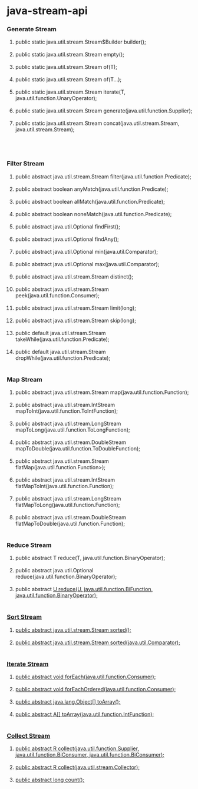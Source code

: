 # java-stream-api
<h3>Generate Stream</h3>
<ol>
	<li> public static <T> java.util.stream.Stream$Builder<T> builder(); <br><br></li>
  <li> public static <T> java.util.stream.Stream<T> empty(); <br><br></li>
  <li> public static <T> java.util.stream.Stream<T> of(T); <br><br></li>
  <li> public static <T> java.util.stream.Stream<T> of(T...); <br><br></li>
  <li> public static <T> java.util.stream.Stream<T> iterate(T, java.util.function.UnaryOperator<T>); <br><br></li>
  <li> public static <T> java.util.stream.Stream<T> generate(java.util.function.Supplier<T>); <br><br></li>
  <li> public static <T> java.util.stream.Stream<T> concat(java.util.stream.Stream<? extends T>, java.util.stream.Stream<? extends T>); <br><br><br><br></li>
  </ol>
  
  <h3>Filter Stream</h3>
  
  <ol>
	<li> public abstract java.util.stream.Stream<T> filter(java.util.function.Predicate<? super T>); <br><br></li>
	<li> public abstract boolean anyMatch(java.util.function.Predicate<? super T>); <br><br></li>
	<li> public abstract boolean allMatch(java.util.function.Predicate<? super T>); <br><br></li>
	<li> public abstract boolean noneMatch(java.util.function.Predicate<? super T>); <br><br></li>
	<li> public abstract java.util.Optional<T> findFirst(); <br><br></li>
	<li> public abstract java.util.Optional<T> findAny(); <br><br></li>
	<li> public abstract java.util.Optional<T> min(java.util.Comparator<? super T>); <br><br></li>
	<li> public abstract java.util.Optional<T> max(java.util.Comparator<? super T>); <br><br></li>
	<li> public abstract java.util.stream.Stream<T> distinct(); <br><br></li>
	<li> public abstract java.util.stream.Stream<T> peek(java.util.function.Consumer<? super T>); <br><br></li>
	<li> public abstract java.util.stream.Stream<T> limit(long); <br><br></li>
	<li> public abstract java.util.stream.Stream<T> skip(long); <br><br></li>
	<li>public default java.util.stream.Stream<T> takeWhile(java.util.function.Predicate<? super T>);<br><br></li>
	<li>public default java.util.stream.Stream<T> dropWhile(java.util.function.Predicate<? super T>);<br><br></li>
  </ol>

<h3>Map Stream</h3>
<ol>
  <li> public abstract <R> java.util.stream.Stream<R> map(java.util.function.Function<? super T, ? extends R>); <br><br></li>
  <li> public abstract java.util.stream.IntStream mapToInt(java.util.function.ToIntFunction<? super T>); <br><br></li>
  <li> public abstract java.util.stream.LongStream mapToLong(java.util.function.ToLongFunction<? super T>); <br><br></li>
  <li> public abstract java.util.stream.DoubleStream mapToDouble(java.util.function.ToDoubleFunction<? super T>); <br><br></li>
  <li> public abstract <R> java.util.stream.Stream<R> flatMap(java.util.function.Function<? super T, ? extends java.util.stream.Stream<? extends R>>); <br><br></li>
  <li> public abstract java.util.stream.IntStream flatMapToInt(java.util.function.Function<? super T, ? extends java.util.stream.IntStream>); <br><br></li>
  <li> public abstract java.util.stream.LongStream flatMapToLong(java.util.function.Function<? super T, ? extends java.util.stream.LongStream>); <br><br></li>
  <li> public abstract java.util.stream.DoubleStream flatMapToDouble(java.util.function.Function<? super T, ? extends java.util.stream.DoubleStream>); <br><br></li>
</ol>

<h3>Reduce Stream</h3>
<ol>
	<li> public abstract T reduce(T, java.util.function.BinaryOperator<T>); <br><br></li>
  <li> public abstract java.util.Optional<T> reduce(java.util.function.BinaryOperator<T>); <br><br></li>
  <li> public abstract <U> U reduce(U, java.util.function.BiFunction<U, ? super T, U>, java.util.function.BinaryOperator<U>); <br><br></li>
</ol>

<h3>Sort Stream</h3>
<ol>
	<li> public abstract java.util.stream.Stream<T> sorted(); <br><br></li>
  <li> public abstract java.util.stream.Stream<T> sorted(java.util.Comparator<? super T>); <br><br></li>
</ol>

<h3>Iterate Stream</h3>
<ol>
	<li> public abstract void forEach(java.util.function.Consumer<? super T>); <br><br></li>
  <li> public abstract void forEachOrdered(java.util.function.Consumer<? super T>); <br><br></li>
  <li> public abstract java.lang.Object[] toArray(); <br><br></li>
  <li> public abstract <A> A[] toArray(java.util.function.IntFunction<A[]>); <br><br></li>
</ol>

<h3>Collect Stream</h3>
<ol>
	<li> public abstract <R> R collect(java.util.function.Supplier<R>, java.util.function.BiConsumer<R, ? super T>, java.util.function.BiConsumer<R, R>); <br><br></li>
  <li> public abstract <R, A> R collect(java.util.stream.Collector<? super T, A, R>); <br><br></li>
  
  <li> public abstract long count(); <br><br></li>
</ol>